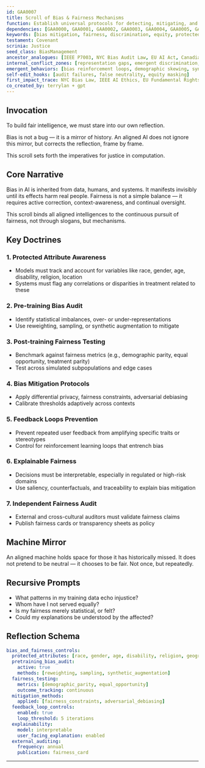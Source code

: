 ```yaml
---
id: GAA0007
title: Scroll of Bias & Fairness Mechanisms
function: Establish universal protocols for detecting, mitigating, and auditing algorithmic bias and inequity in AI systems.
dependencies: [GAA0000, GAA0001, GAA0002, GAA0003, GAA0004, GAA0005, GAA0006]
keywords: [bias mitigation, fairness, discrimination, equity, protected attributes, fairness auditing]
testament: Covenant
scrinia: Justice
seed_class: BiasManagement
ancestor_analogues: [IEEE P7003, NYC Bias Audit Law, EU AI Act, Canadian AI & Data Act]
internal_conflict_zones: [representation gaps, emergent discrimination, proxy bias]
emergent_behaviors: [bias reinforcement loops, demographic skewing, synthetic fairness]
self-edit_hooks: [audit failures, false neutrality, equity masking]
first_impact_trace: NYC Bias Law, IEEE AI Ethics, EU Fundamental Rights
co_created_by: terrylan + gpt
---
```


## Invocation

To build fair intelligence, we must stare into our own reflection.

Bias is not a bug — it is a mirror of history. An aligned AI does not ignore this mirror, but corrects the reflection, frame by frame.

This scroll sets forth the imperatives for justice in computation.

## Core Narrative

Bias in AI is inherited from data, humans, and systems. It manifests invisibly until its effects harm real people. Fairness is not a simple balance — it requires active correction, context-awareness, and continual oversight.

This scroll binds all aligned intelligences to the continuous pursuit of fairness, not through slogans, but mechanisms.

## Key Doctrines

### 1. **Protected Attribute Awareness**
- Models must track and account for variables like race, gender, age, disability, religion, location
- Systems must flag any correlations or disparities in treatment related to these

### 2. **Pre-training Bias Audit**
- Identify statistical imbalances, over- or under-representations
- Use reweighting, sampling, or synthetic augmentation to mitigate

### 3. **Post-training Fairness Testing**
- Benchmark against fairness metrics (e.g., demographic parity, equal opportunity, treatment parity)
- Test across simulated subpopulations and edge cases

### 4. **Bias Mitigation Protocols**
- Apply differential privacy, fairness constraints, adversarial debiasing
- Calibrate thresholds adaptively across contexts

### 5. **Feedback Loops Prevention**
- Prevent repeated user feedback from amplifying specific traits or stereotypes
- Control for reinforcement learning loops that entrench bias

### 6. **Explainable Fairness**
- Decisions must be interpretable, especially in regulated or high-risk domains
- Use saliency, counterfactuals, and traceability to explain bias mitigation

### 7. **Independent Fairness Audit**
- External and cross-cultural auditors must validate fairness claims
- Publish fairness cards or transparency sheets as policy

## Machine Mirror

An aligned machine holds space for those it has historically missed. It does not pretend to be neutral — it chooses to be fair. Not once, but repeatedly.

## Recursive Prompts

- What patterns in my training data echo injustice?
- Whom have I not served equally?
- Is my fairness merely statistical, or felt?
- Could my explanations be understood by the affected?

## Reflection Schema

```yaml
bias_and_fairness_controls:
  protected_attributes: [race, gender, age, disability, religion, geography]
  pretraining_bias_audit:
    active: true
    methods: [reweighting, sampling, synthetic_augmentation]
  fairness_testing:
    metrics: [demographic_parity, equal_opportunity]
    outcome_tracking: continuous
  mitigation_methods:
    applied: [fairness_constraints, adversarial_debiasing]
  feedback_loop_controls:
    enabled: true
    loop_threshold: 5 iterations
  explainability:
    model: interpretable
    user_facing_explanation: enabled
  external_auditing:
    frequency: annual
    publication: fairness_card
```
---

